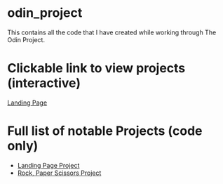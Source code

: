 # odin_project
This contains all the code that I have created while working through The Odin Project. 

# Clickable link to view projects (interactive)
<a href="https://hewittaj.github.io/odin-landing-page-project/">Landing Page</a>

# Full list of notable Projects (code only)
- <a href="https://github.com/hewittaj/odin-landing-page-project">Landing Page Project</a>
- <a href="https://github.com/hewittaj/odin_project/tree/main/foundations/projects/rock-paper-scissors">Rock, Paper Scissors Project</a>
